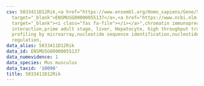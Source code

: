 ```yaml
---
csv: 5033411D12Rik,<a href="https://www.ensembl.org/Homo_sapiens/Gene/Summary?db=core;g=ENSMUSG00000055137"
  target="_blank">ENSMUSG00000055137</a>,<a href="https://www.ncbi.nlm.nih.gov/pubmed/23834426"
  target="_blank"><i class="fas fa-file"></i></a>",chromatin immunoprecipitation assay,direct
  interaction,prime adult stage, liver, Hepatocyte, high throughput transcription
  profiling by microarray,nucleotide sequence identification,nucleotide sequence identification,transcriptional
  regulation,
data_alias: 5033411D12Rik
data_id: ENSMUSG00000055137
data_numevidence: 1
data_species: Mus musculus
data_taxid: '10090'
title: 5033411D12Rik
---
```

